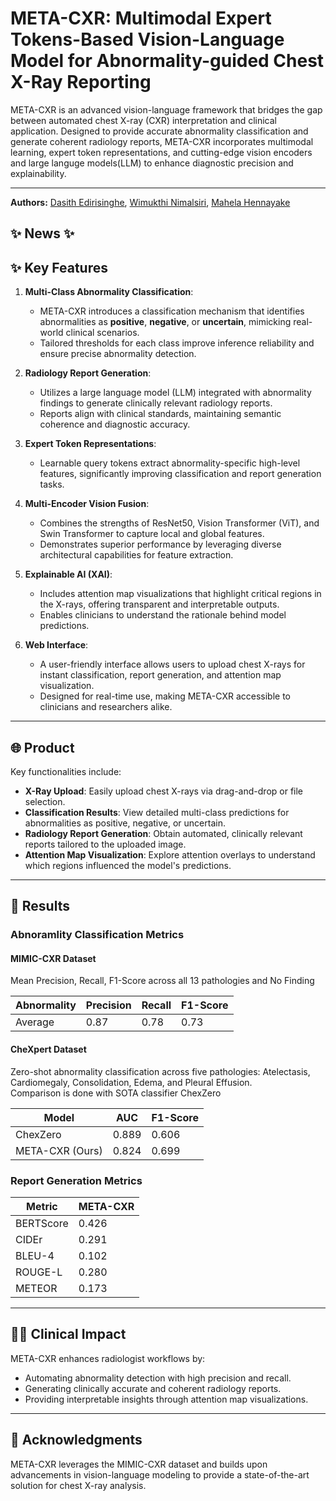 
# META-CXR: Multimodal Expert Tokens-Based Vision-Language Model for Abnormality-guided Chest X-Ray Reporting

META-CXR is an advanced vision-language framework that bridges the gap between automated chest X-ray (CXR) interpretation and clinical application. Designed to provide accurate abnormality classification and generate coherent radiology reports, META-CXR incorporates multimodal learning, expert token representations, and cutting-edge vision encoders and large languge models(LLM) to enhance diagnostic precision and explainability.

---

**Authors:** [Dasith Edirisinghe][de], [Wimukthi Nimalsiri][wn], [Mahela Hennayake][mh]

[de]:https://dasithedirisinghe.github.io/
[wn]:https://wimukti.github.io/#/home
[mh]:https://lk.linkedin.com/in/mahela97


**✨ News ✨**
---


## ✨ Key Features

1. **Multi-Class Abnormality Classification**:
   - META-CXR introduces a classification mechanism that identifies abnormalities as **positive**, **negative**, or **uncertain**, mimicking real-world clinical scenarios.
   - Tailored thresholds for each class improve inference reliability and ensure precise abnormality detection.

2. **Radiology Report Generation**:
   - Utilizes a large language model (LLM) integrated with abnormality findings to generate clinically relevant radiology reports.
   - Reports align with clinical standards, maintaining semantic coherence and diagnostic accuracy.

3. **Expert Token Representations**:
   - Learnable query tokens extract abnormality-specific high-level features, significantly improving classification and report generation tasks.

4. **Multi-Encoder Vision Fusion**:
   - Combines the strengths of ResNet50, Vision Transformer (ViT), and Swin Transformer to capture local and global features.
   - Demonstrates superior performance by leveraging diverse architectural capabilities for feature extraction.

5. **Explainable AI (XAI)**:
   - Includes attention map visualizations that highlight critical regions in the X-rays, offering transparent and interpretable outputs.
   - Enables clinicians to understand the rationale behind model predictions.

6. **Web Interface**:
   - A user-friendly interface allows users to upload chest X-rays for instant classification, report generation, and attention map visualization.
   - Designed for real-time use, making META-CXR accessible to clinicians and researchers alike.

---

## 🌐 Product


Key functionalities include:

- **X-Ray Upload**: Easily upload chest X-rays via drag-and-drop or file selection.
- **Classification Results**: View detailed multi-class predictions for abnormalities as positive, negative, or uncertain.
- **Radiology Report Generation**: Obtain automated, clinically relevant reports tailored to the uploaded image.
- **Attention Map Visualization**: Explore attention overlays to understand which regions influenced the model's predictions.

---

## 🧪 Results

### Abnoramlity Classification Metrics

#### MIMIC-CXR Dataset

Mean Precision, Recall, F1-Score across all 13 pathologies and No Finding 

| Abnormality                | Precision | Recall | F1-Score |
|---------------------|-----------|--------|----------|
| Average             | 0.87      | 0.78   | 0.73     | 

#### CheXpert Dataset

Zero-shot abnormality classification across five pathologies: Atelectasis, Cardiomegaly, Consolidation, Edema, and Pleural Effusion. <br>
Comparison is done with SOTA classifier ChexZero 

| Model                | AUC | F1-Score |
|---------------------|-----------|--------|
| ChexZero             | 0.889  | 0.606   |
| META-CXR (Ours)             | 0.824  | 0.699   |

### Report Generation Metrics
| Metric    | META-CXR | 
|-----------|-------------|
| BERTScore | 0.426       | 
| CIDEr     | 0.291       | 
| BLEU-4    | 0.102       | 
| ROUGE-L   | 0.280       | 
| METEOR    | 0.173       |

---

## 👨‍⚕️ Clinical Impact

META-CXR enhances radiologist workflows by:
- Automating abnormality detection with high precision and recall.
- Generating clinically accurate and coherent radiology reports.
- Providing interpretable insights through attention map visualizations.

---

## 📖 Acknowledgments

META-CXR leverages the MIMIC-CXR dataset and builds upon advancements in vision-language modeling to provide a state-of-the-art solution for chest X-ray analysis.